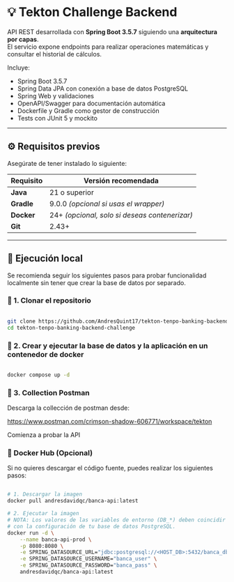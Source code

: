 # 💡 Tekton Challenge Backend

API REST desarrollada con **Spring Boot 3.5.7** siguiendo una **arquitectura por capas**.  
El servicio expone endpoints para realizar operaciones matemáticas y consultar el historial de cálculos.

Incluye:
- Spring Boot 3.5.7
- Spring Data JPA con conexión a base de datos PostgreSQL 
- Spring Web y validaciones
- OpenAPI/Swagger para documentación automática
- Dockerfile y Gradle como gestor de construcción
- Tests con JUnit 5 y mockito

---

## ⚙️ Requisitos previos

Asegúrate de tener instalado lo siguiente:

| Requisito | Versión recomendada                           |
|------------|-----------------------------------------------|
| **Java** | 21 o superior                                 |
| **Gradle** | 9.0.0 *(opcional si usas el wrapper)*         |
| **Docker** | 24+ *(opcional, solo si deseas contenerizar)* |
| **Git** | 2.43+                                         |

---

## 🚀 Ejecución local

Se recomienda seguir los siguientes pasos para probar funcionalidad localmente sin tener que crear la base de datos por separado.

### 🔹 1. Clonar el repositorio

```bash

git clone https://github.com/AndresQuint17/tekton-tenpo-banking-backend-challenge.git
cd tekton-tenpo-banking-backend-challenge
```

### 🔹 2. Crear y ejecutar la base de datos y la aplicación en un contenedor de docker
```bash

docker compose up -d
```
### 🔹 3. Collection Postman

Descarga la collección de postman desde:

https://www.postman.com/crimson-shadow-606771/workspace/tekton

Comienza a probar la API

### 🐳 Docker Hub (Opcional)

Si no quieres descargar el código fuente, puedes realizar los siguientes pasos:

```bash

# 1. Descargar la imagen
docker pull andresdavidqc/banca-api:latest

# 2. Ejecutar la imagen
# NOTA: Los valores de las variables de entorno (DB_*) deben coincidir
# con la configuración de tu base de datos PostgreSQL.
docker run -d \
    --name banca-api-prod \
    -p 8080:8080 \
    -e SPRING_DATASOURCE_URL="jdbc:postgresql://<HOST_DB>:5432/banca_db" \
    -e SPRING_DATASOURCE_USERNAME="banca_user" \
    -e SPRING_DATASOURCE_PASSWORD="banca_pass" \
    andresdavidqc/banca-api:latest
```
